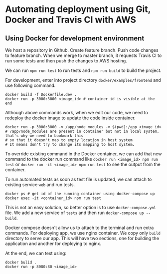 # Automating deployment using Git, Docker and Travis CI with AWS

## Using Docker for development environment

We host a repository in Github. Create feature branch. Push code changes to feature branch. When we merge to master branch, it requests Travis CI to run some tests and then push the changes to AWS hosting.

We can run `npm run test` to run tests and `npm run build` to build the project.

For development, enter into project directory `docker/examples/frontend` and use following command.

```shell
docker build -f Dockerfile.dev .
docker run -p 3000:3000 <image_id> # container id is visible at the end
```

Although above commands work, when we edit our code, we need to redeploy the docker image to update the code inside container.

```shell
docker run -p 3000:3000 -v /app/node_modules -v $(pwd):/app <image_id>
# /app/node_modules are present in container but not in local system, that's why we need to bookmark this 
# so that it doesn't map to empty location in host system
# It means don't try to change its mapping to host system.
```

To override existing command in the Docker container, we can add that new command to the docker run command like `docker run <image_id> npm run test` or `docker run -it <image_id> npm run test` to see the output from the container.

To run automated tests as soon as test file is updated, we can attach to existing service `web` and run tests.

```shell
docker ps # get id of the running container using docker-compose up
docker exec -it <container_id> npm run test
```

This is not an easy solution, so better option is to use `docker-compose.yml` file. We add a new service of `tests` and then run `docker-compose up --build`.

Docker compose doesn't allow us to attach to the terminal and run extra commands. For deploying app, we use nginx container. We copy only `build` directory to serve our app. This will have two sections, one for building the application and another for deploying to nginx.

At the end, we can test using:

```shell
docker bulid .
docker run -p 8080:80 <image_id>